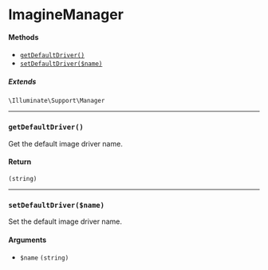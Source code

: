 ImagineManager
=====================


#### Methods

- [`getDefaultDriver()`](#getDefaultDriver)
- [`setDefaultDriver($name)`](#setDefaultDriver)

##### Extends

`\Illuminate\Support\Manager`


---

### <a name="getDefaultDriver" id="getDefaultDriver"></a> `getDefaultDriver()`

Get the default image driver name.

#### Return
`(string)`

---

### <a name="setDefaultDriver" id="setDefaultDriver"></a> `setDefaultDriver($name)`

Set the default image driver name.

#### Arguments
- `$name` `(string)` 

